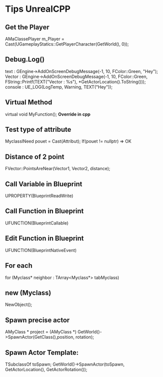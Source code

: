 # Tips  UnrealCPP

## Get the Player 

AMaClassePlayer m_Player = Cast<AMaClassePlayer>(UGameplayStatics::GetPlayerCharacter(GetWorld(), 0));


## Debug.Log()
text : GEngine->AddOnScreenDebugMessage(-1, 10, FColor::Green, "Hey");
Vector : GEngine->AddOnScreenDebugMessage(-1, 10, FColor::Green, FString::Printf(TEXT("Vector : %s"), *GetActorLocation().ToString()));
console : UE_LOG(LogTemp, Warning, TEXT("Hey"));

## Virtual Method
virtual void MyFunction();  **Override in cpp**


## Test type of attribute
MyclassINeed pouet = Cast<MyclassINeed>(Attribut);
If(pouet != nullptr) => OK

## Distance of 2 point

FVector::PointsAreNear(Vector1, Vector2, distance);

## Call Variable in Blueprint

UPROPERTY(BlueprintReadWrite)



## Call Function in Blueprint

UFUNCTION(BlueprintCallable)


## Edit Function in Blueprint

UFUNCTION(BlueprintNativeEvent)


## For each

for (Myclass* neighbor : TArray<Myclass*> tabMyclass)

## new (Myclass)

NewObject<Myclass>();


## Spawn precise actor

AMyClass * project = (AMyClass *) GetWorld()->SpawnActor<AProjectile>(GetClass(),position, rotation);


## Spawn Actor Template:

TSubclassOf<class AActor>  toSpawn;
GetWorld()->SpawnActor<AActor>(toSpawn, GetActorLocation(), GetActorRotation());

